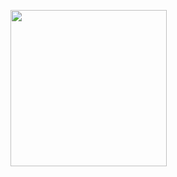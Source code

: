 <p align="left">
  <img width="250" src="https://media.giphy.com/media/ftH9VauaQTWvBbUcGw/giphy.gif">
</p>


<p align="center">

</p>
